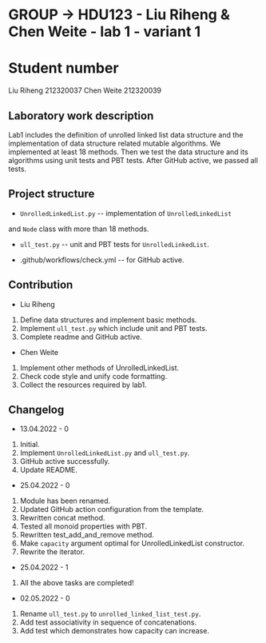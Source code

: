 
# GROUP -> HDU123 - Liu Riheng & Chen Weite - lab 1 - variant 1

# Student number

Liu Riheng 212320037
Chen Weite 212320039

## Laboratory work description

Lab1 includes the definition of unrolled linked list data structure
and the implementation of
data structure related mutable algorithms.
We implemented at least 18 methods. Then we test the data structure
and its algorithms using unit tests and PBT tests.
After GitHub active, we passed all tests.

## Project structure

- `UnrolledLinkedList.py` -- implementation of `UnrolledLinkedList`

and `Node` class with more than 18 methods.

- `ull_test.py` -- unit and PBT tests for `UnrolledLinkedList`.

- .github/workflows/check.yml -- for GitHub active.

## Contribution

- Liu Riheng
1. Define data structures and implement basic methods.
2. Implement `ull_test.py` which include unit and PBT tests.
3. Complete readme and GitHub active.

- Chen Weite
1. Implement other methods of UnrolledLinkedList.
2. Check code style and unify code formatting.
3. Collect the resources required by lab1.

## Changelog

- 13.04.2022 - 0
1. Initial.
2. Implement `UnrolledLinkedList.py` and `ull_test.py`.
3. GitHub active successfully.
4. Update README.

- 25.04.2022 - 0
1. Module has been renamed.
2. Updated GitHub action configuration from the template.
3. Rewritten concat method.
4. Tested all monoid properties with PBT.
5. Rewritten test_add_and_remove method.
6. Make `capacity` argument optimal for UnrolledLinkedList constructor.
7. Rewrite the iterator.

- 25.04.2022 - 1
1. All the above tasks are completed!

- 02.05.2022 - 0
1. Rename `ull_test.py` to `unrolled_linked_list_test.py`.
2. Add test associativity in sequence of concatenations.
3. Add test which demonstrates how capacity can increase.
